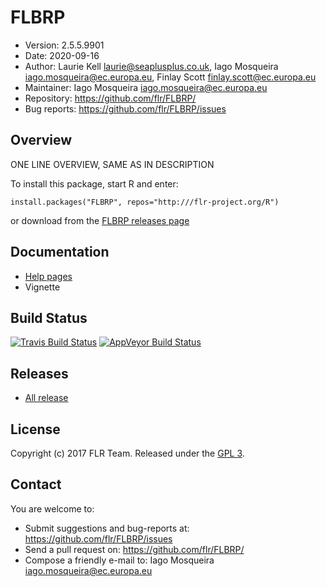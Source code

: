 # FLBRP
- Version: 2.5.5.9901
- Date: 2020-09-16
- Author: Laurie Kell <laurie@seaplusplus.co.uk>, Iago Mosqueira <iago.mosqueira@ec.europa.eu>, Finlay Scott <finlay.scott@ec.europa.eu>
- Maintainer: Iago Mosqueira <iago.mosqueira@ec.europa.eu>
- Repository: <https://github.com/flr/FLBRP/>
- Bug reports: <https://github.com/flr/FLBRP/issues>

## Overview
ONE LINE OVERVIEW, SAME AS IN DESCRIPTION

To install this package, start R and enter:

	install.packages("FLBRP", repos="http:///flr-project.org/R")

or download from the [FLBRP releases page](https://github.com/flr/FLBRP/releases/)

## Documentation
- [Help pages](http://flr-project.org/FLBRP)
- Vignette

## Build Status
[![Travis Build Status](https://travis-ci.org/flr/FLBRP.svg?branch=master)](https://travis-ci.org/flr/FLBRP)
[![AppVeyor Build Status](https://ci.appveyor.com/api/projects/status/github/flr/FLBRP?branch=master&svg=true)](https://ci.appveyor.com/project/flr/FLBRP)

## Releases
- [All release](https://github.com/flr/FLBRP/releases/)

## License
Copyright (c) 2017 FLR Team. Released under the [GPL 3](https://www.gnu.org/licenses/gpl-3.0.en.html).

## Contact
You are welcome to:

- Submit suggestions and bug-reports at: <https://github.com/flr/FLBRP/issues>
- Send a pull request on: <https://github.com/flr/FLBRP/>
- Compose a friendly e-mail to: Iago Mosqueira <iago.mosqueira@ec.europa.eu>
